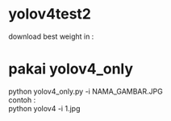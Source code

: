 # yolov4test2

download best weight in : 

# pakai yolov4_only
python yolov4_only.py -i NAMA_GAMBAR.JPG <br/>
contoh : <br/>
python yolov4 -i 1.jpg <br/>
